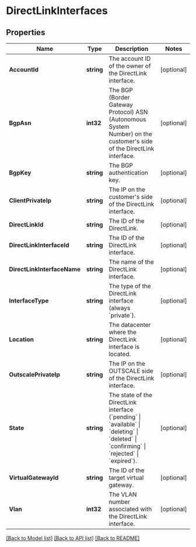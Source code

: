 # DirectLinkInterfaces

## Properties

Name | Type | Description | Notes
------------ | ------------- | ------------- | -------------
**AccountId** | **string** | The account ID of the owner of the DirectLink interface. | [optional] 
**BgpAsn** | **int32** | The BGP (Border Gateway Protocol) ASN (Autonomous System Number) on the customer&#39;s side of the DirectLink interface. | [optional] 
**BgpKey** | **string** | The BGP authentication key. | [optional] 
**ClientPrivateIp** | **string** | The IP on the customer&#39;s side of the DirectLink interface. | [optional] 
**DirectLinkId** | **string** | The ID of the DirectLink. | [optional] 
**DirectLinkInterfaceId** | **string** | The ID of the DirectLink interface. | [optional] 
**DirectLinkInterfaceName** | **string** | The name of the DirectLink interface. | [optional] 
**InterfaceType** | **string** | The type of the DirectLink interface (always &#x60;private&#x60;). | [optional] 
**Location** | **string** | The datacenter where the DirectLink interface is located. | [optional] 
**OutscalePrivateIp** | **string** | The IP on the OUTSCALE side of the DirectLink interface. | [optional] 
**State** | **string** | The state of the DirectLink interface (&#x60;pending&#x60; \\| &#x60;available&#x60; \\| &#x60;deleting&#x60; \\| &#x60;deleted&#x60; \\| &#x60;confirming&#x60; \\| &#x60;rejected&#x60; \\| &#x60;expired&#x60;). | [optional] 
**VirtualGatewayId** | **string** | The ID of the target virtual gateway. | [optional] 
**Vlan** | **int32** | The VLAN number associated with the DirectLink interface. | [optional] 

[[Back to Model list]](../README.md#documentation-for-models) [[Back to API list]](../README.md#documentation-for-api-endpoints) [[Back to README]](../README.md)


